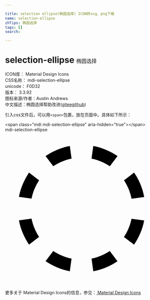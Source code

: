 ```yaml
---

title: selection ellipse(椭圆选择) ICON转svg、png下载
name: selection-ellipse
zhTips: 椭圆选择
tags: []
search: 

---
```


# selection-ellipse  <small style="font-size: 60%;font-weight: 100">椭圆选择</small>


<div class="detail-page">
<p>
<span>
ICON库：
<span class="badge-secondary badge">Material Design Icons</span> 
</span>
<br/>
<span>
CSS名称：
<span class="badge-secondary badge">mdi-selection-ellipse</span> 
</span>
<br/>
<span>
unicode：
<span class="badge-secondary badge">F0D32</span> 
<copy-btn content='F0D32' btn-title=""></copy-btn>
<copy-btn :content='String.fromCodePoint(parseInt("F0D32", 16))' btn-title="复制U"></copy-btn>
</span>
<br/>
<span>
版本：
<span class="badge-secondary badge">3.3.92</span> 
</span>
<br/>
<span>图标来源/作者：<span class="badge-light badge">Austin Andrews</span></span> 
<br/>
<span class="zh-detail">中文描述：<span class="badge-primary badge">椭圆选择</span><span class="help-link"><span>帮助改进</span>(<a href="https://gitee.com/liuwave/icon-helper/edit/master/json/material/selection-ellipse.json" target="_blank" rel="noopener noreferrer">gitee</a><a href="https://github.com/liuwave/icon-helper/edit/master/json/material/selection-ellipse.json" target="_blank" rel="noopener noreferrer">github</a></span>)</span><br/>
</p>
</div>
<div class="alert alert-dark">
  <i class="mdi mdi-selection-ellipse mdi-48px"></i>
  <i class="mdi mdi-selection-ellipse mdi-36px"></i>
  <i class="mdi mdi-selection-ellipse mdi-24px"></i>
  <i class="mdi mdi-selection-ellipse mdi-18px"></i>
</div>
<div>
  <p>引入css文件后，可以用<code>&lt;span&gt;</code>包裹，放在页面中。具体如下所示：    
  </p>
  <div class="alert alert-primary" style="font-size: 14px">
    &lt;span class="mdi mdi-selection-ellipse" aria-hidden="true"&gt;&lt;/span&gt;
    <copy-btn content='<span class="mdi mdi-selection-ellipse" aria-hidden="true"></span>'></copy-btn>
  </div>
  <div class="alert alert-secondary">
    <i class="mdi mdi-selection-ellipse"
    style="font-size: 24px"
    aria-hidden="true"></i> mdi-selection-ellipse
    <copy-btn content="mdi-selection-ellipse" btn-title="复制图标名称"></copy-btn>
  </div>
</div>
<div id="svg" class="svg-wrap">
<svg xmlns="http://www.w3.org/2000/svg" viewBox="0 0 24 24"><path d="M6.35,20.25L7.56,18.66C8.42,19.23 9.39,19.64 10.43,19.85L10.16,21.83C8.77,21.57 7.5,21 6.35,20.25M16.43,18.66L17.64,20.26C16.5,21.03 15.23,21.57 13.84,21.83L13.57,19.85C14.61,19.64 15.57,19.23 16.43,18.66M19.84,13.59L21.83,13.86C21.57,15.25 21,16.54 20.24,17.66L18.65,16.45C19.22,15.6 19.63,14.63 19.84,13.59M2.17,13.84L4.15,13.57C4.36,14.61 4.77,15.58 5.34,16.44L3.75,17.65C3,16.5 2.43,15.23 2.17,13.84M18.66,7.56L20.25,6.35C21.03,7.5 21.58,8.78 21.83,10.18L19.85,10.45C19.64,9.4 19.23,8.42 18.66,7.56M13.57,4.15L13.84,2.17C15.23,2.43 16.5,3 17.65,3.75L16.44,5.34C15.58,4.77 14.61,4.36 13.57,4.15M7.56,5.34L6.35,3.75C7.5,3 8.77,2.43 10.16,2.17L10.43,4.15C9.39,4.36 8.42,4.77 7.56,5.34M4.15,10.43L2.17,10.16C2.43,8.77 3,7.5 3.75,6.35L5.34,7.56C4.77,8.42 4.36,9.39 4.15,10.43Z" /></svg>
</div>
<detail full-name='mdi-selection-ellipse'></detail>
    
<div><p>更多关于 Material Design Icons的信息，参见：<a target="_blank" href="https://iconhelper.cn/material.html"> Material Design Icons</a>
</p></div>
